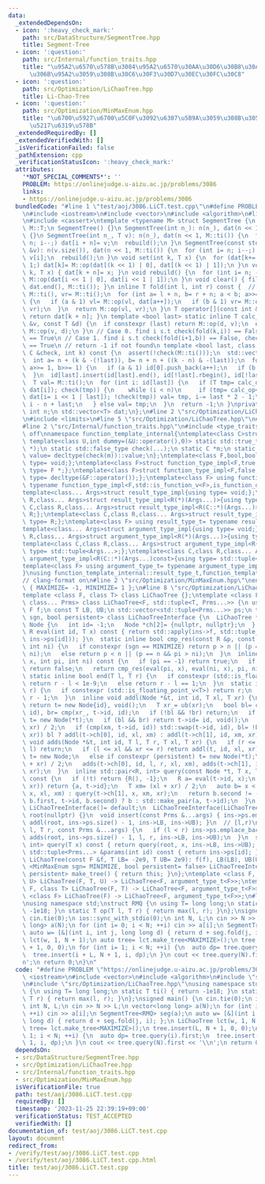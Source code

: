 ```yaml
---
data:
  _extendedDependsOn:
  - icon: ':heavy_check_mark:'
    path: src/DataStructure/SegmentTree.hpp
    title: Segment-Tree
  - icon: ':question:'
    path: src/Internal/function_traits.hpp
    title: "\u95A2\u6570\u578B\u3084\u95A2\u6570\u30AA\u30D6\u30B8\u30A7\u30AF\u30C8\
      \u306B\u95A2\u3059\u308B\u30C6\u30F3\u30D7\u30EC\u30FC\u30C8"
  - icon: ':question:'
    path: src/Optimization/LiChaoTree.hpp
    title: Li-Chao-Tree
  - icon: ':question:'
    path: src/Optimization/MinMaxEnum.hpp
    title: "\u6700\u5927\u6700\u5C0F\u3092\u6307\u5B9A\u3059\u308B\u305F\u3081\u306E\
      \u5217\u6319\u578B"
  _extendedRequiredBy: []
  _extendedVerifiedWith: []
  _isVerificationFailed: false
  _pathExtension: cpp
  _verificationStatusIcon: ':heavy_check_mark:'
  attributes:
    '*NOT_SPECIAL_COMMENTS*': ''
    PROBLEM: https://onlinejudge.u-aizu.ac.jp/problems/3086
    links:
    - https://onlinejudge.u-aizu.ac.jp/problems/3086
  bundledCode: "#line 1 \"test/aoj/3086.LiCT.test.cpp\"\n#define PROBLEM \"https://onlinejudge.u-aizu.ac.jp/problems/3086\"\
    \n#include <iostream>\n#include <vector>\n#include <algorithm>\n#line 3 \"src/DataStructure/SegmentTree.hpp\"\
    \n#include <cassert>\ntemplate <typename M> struct SegmentTree {\n using T= typename\
    \ M::T;\n SegmentTree() {}\n SegmentTree(int n_): n(n_), dat(n << 1, M::ti())\
    \ {}\n SegmentTree(int n_, T v): n(n_), dat(n << 1, M::ti()) {\n  for (int i=\
    \ n; i--;) dat[i + n]= v;\n  rebuild();\n }\n SegmentTree(const std::vector<T>\
    \ &v): n(v.size()), dat(n << 1, M::ti()) {\n  for (int i= n; i--;) dat[i + n]=\
    \ v[i];\n  rebuild();\n }\n void set(int k, T x) {\n  for (dat[k+= n]= x; k>>=\
    \ 1;) dat[k]= M::op(dat[(k << 1) | 0], dat[(k << 1) | 1]);\n }\n void unsafe_set(int\
    \ k, T x) { dat[k + n]= x; }\n void rebuild() {\n  for (int i= n; --i;) dat[i]=\
    \ M::op(dat[i << 1 | 0], dat[i << 1 | 1]);\n }\n void clear() { fill(dat.begin(),\
    \ dat.end(), M::ti()); }\n inline T fold(int l, int r) const {  //[l,r)\n  T vl=\
    \ M::ti(), vr= M::ti();\n  for (int a= l + n, b= r + n; a < b; a>>= 1, b>>= 1)\
    \ {\n   if (a & 1) vl= M::op(vl, dat[a++]);\n   if (b & 1) vr= M::op(dat[--b],\
    \ vr);\n  }\n  return M::op(vl, vr);\n }\n T operator[](const int &k) const {\
    \ return dat[k + n]; }\n template <bool last> static inline T calc_op(const T\
    \ &v, const T &d) {\n  if constexpr (last) return M::op(d, v);\n  else return\
    \ M::op(v, d);\n }\n // Case 0. find i s.t check(fold(k,i)) == False, check(fold(k,i+1))\
    \ == True\n // Case 1. find i s.t check(fold(i+1,b)) == False, check(fold(i,b))\
    \ == True\n // return -1 if not found\n template <bool last, class C> int find(const\
    \ C &check, int k) const {\n  assert(!check(M::ti()));\n  std::vector<int> id[2];\n\
    \  int a= n + (k & -(!last)), b= n + n + ((k - n) & -(last));\n  for (; a < b;\
    \ a>>= 1, b>>= 1) {\n   if (a & 1) id[0].push_back(a++);\n   if (b & 1) id[1].push_back(--b);\n\
    \  }\n  id[last].insert(id[last].end(), id[!last].rbegin(), id[!last].rend());\n\
    \  T val= M::ti();\n  for (int i: id[last]) {\n   if (T tmp= calc_op<last>(val,\
    \ dat[i]); check(tmp)) {\n    while (i < n)\n     if (tmp= calc_op<last>(val,\
    \ dat[i= i << 1 | last]); !check(tmp)) val= tmp, i-= last * 2 - 1;\n    return\
    \ i - n + last;\n   } else val= tmp;\n  }\n  return -1;\n }\nprivate:\n const\
    \ int n;\n std::vector<T> dat;\n};\n#line 2 \"src/Optimization/LiChaoTree.hpp\"\
    \n#include <limits>\n#line 5 \"src/Optimization/LiChaoTree.hpp\"\n#include <tuple>\n\
    #line 2 \"src/Internal/function_traits.hpp\"\n#include <type_traits>\n// clang-format\
    \ off\nnamespace function_template_internal{\ntemplate<class C>struct is_function_object{\n\
    \ template<class U,int dummy=(&U::operator(),0)> static std::true_type check(U\
    \ *);\n static std::false_type check(...);\n static C *m;\n static constexpr bool\
    \ value= decltype(check(m))::value;\n};\ntemplate<class F,bool,bool>struct function_type_impl{using\
    \ type= void;};\ntemplate<class F>struct function_type_impl<F,true,false>{using\
    \ type= F *;};\ntemplate<class F>struct function_type_impl<F,false,true>{using\
    \ type= decltype(&F::operator());};\ntemplate<class F> using function_type_t=\
    \ typename function_type_impl<F,std::is_function_v<F>,is_function_object<F>::value>::type;\n\
    template<class... Args>struct result_type_impl{using type= void;};\ntemplate<class\
    \ R,class... Args>struct result_type_impl<R(*)(Args...)>{using type= R;};\ntemplate<class\
    \ C,class R,class... Args>struct result_type_impl<R(C::*)(Args...)>{using type=\
    \ R;};\ntemplate<class C,class R,class... Args>struct result_type_impl<R(C::*)(Args...)const>{using\
    \ type= R;};\ntemplate<class F> using result_type_t= typename result_type_impl<function_type_t<F>>::type;\n\
    template<class... Args>struct argument_type_impl{using type= void;};\ntemplate<class\
    \ R,class... Args>struct argument_type_impl<R(*)(Args...)>{using type= std::tuple<Args...>;};\n\
    template<class C,class R,class... Args>struct argument_type_impl<R(C::*)(Args...)>{using\
    \ type= std::tuple<Args...>;};\ntemplate<class C,class R,class... Args>struct\
    \ argument_type_impl<R(C::*)(Args...)const>{using type= std::tuple<Args...>;};\n\
    template<class F> using argument_type_t= typename argument_type_impl<function_type_t<F>>::type;\n\
    }\nusing function_template_internal::result_type_t,function_template_internal::argument_type_t;\n\
    // clang-format on\n#line 2 \"src/Optimization/MinMaxEnum.hpp\"\nenum MinMaxEnum\
    \ { MAXIMIZE= -1, MINIMIZE= 1 };\n#line 8 \"src/Optimization/LiChaoTree.hpp\"\n\
    template <class F, class T> class LiChaoTree {};\ntemplate <class F, class T,\
    \ class... Prms> class LiChaoTree<F, std::tuple<T, Prms...>> {\n using R= result_type_t<F>;\n\
    \ F f;\n const T LB, UB;\n std::vector<std::tuple<Prms...>> ps;\n template <MinMaxEnum\
    \ sgn, bool persistent> class LiChaoTreeInterface {\n  LiChaoTree *ins;\n  struct\
    \ Node {\n   int id= -1;\n   Node *ch[2]= {nullptr, nullptr};\n  } *root;\n  inline\
    \ R eval(int id, T x) const { return std::apply(ins->f, std::tuple_cat(std::make_tuple(x),\
    \ ins->ps[id])); }\n  static inline bool cmp_res(const R &p, const R &n, int pi,\
    \ int ni) {\n   if constexpr (sgn == MINIMIZE) return p > n || (p == n && pi >\
    \ ni);\n   else return p < n || (p == n && pi > ni);\n  }\n  inline bool cmp(T\
    \ x, int pi, int ni) const {\n   if (pi == -1) return true;\n   if (ni == -1)\
    \ return false;\n   return cmp_res(eval(pi, x), eval(ni, x), pi, ni);\n  }\n \
    \ static inline bool end(T l, T r) {\n   if constexpr (std::is_floating_point_v<T>)\
    \ return r - l < 1e-9;\n   else return r - l == 1;\n  }\n  static inline T ub(T\
    \ r) {\n   if constexpr (std::is_floating_point_v<T>) return r;\n   else return\
    \ r - 1;\n  }\n  inline void addl(Node *&t, int id, T xl, T xr) {\n   if (!t)\
    \ return t= new Node{id}, void();\n   T xr_= ub(xr);\n   bool bl= cmp(xl, t->id,\
    \ id), br= cmp(xr_, t->id, id);\n   if (!bl && !br) return;\n   if constexpr (persistent)\
    \ t= new Node(*t);\n   if (bl && br) return t->id= id, void();\n   T xm= (xl +\
    \ xr) / 2;\n   if (cmp(xm, t->id, id)) std::swap(t->id, id), bl= !bl;\n   if (!end(xl,\
    \ xr)) bl ? addl(t->ch[0], id, xl, xm) : addl(t->ch[1], id, xm, xr);\n  }\n  inline\
    \ void adds(Node *&t, int id, T l, T r, T xl, T xr) {\n   if (r <= xl || xr <=\
    \ l) return;\n   if (l <= xl && xr <= r) return addl(t, id, xl, xr);\n   if (!t)\
    \ t= new Node;\n   else if constexpr (persistent) t= new Node(*t);\n   T xm= (xl\
    \ + xr) / 2;\n   adds(t->ch[0], id, l, r, xl, xm), adds(t->ch[1], id, l, r, xm,\
    \ xr);\n  }\n  inline std::pair<R, int> query(const Node *t, T x, T xl, T xr)\
    \ const {\n   if (!t) return {R(), -1};\n   R a= eval(t->id, x);\n   if (end(xl,\
    \ xr)) return {a, t->id};\n   T xm= (xl + xr) / 2;\n   auto b= x < xm ? query(t->ch[0],\
    \ x, xl, xm) : query(t->ch[1], x, xm, xr);\n   return b.second != -1 && cmp_res(a,\
    \ b.first, t->id, b.second) ? b : std::make_pair(a, t->id);\n  }\n public:\n \
    \ LiChaoTreeInterface()= default;\n  LiChaoTreeInterface(LiChaoTree *ins): ins(ins),\
    \ root(nullptr) {}\n  void insert(const Prms &...args) { ins->ps.emplace_back(args...),\
    \ addl(root, ins->ps.size() - 1, ins->LB, ins->UB); }\n  // [l,r)\n  void insert(T\
    \ l, T r, const Prms &...args) {\n   if (l < r) ins->ps.emplace_back(args...),\
    \ adds(root, ins->ps.size() - 1, l, r, ins->LB, ins->UB);\n  }\n  std::pair<R,\
    \ int> query(T x) const { return query(root, x, ins->LB, ins->UB); }\n  const\
    \ std::tuple<Prms...> &params(int id) const { return ins->ps[id]; }\n };\npublic:\n\
    \ LiChaoTree(const F &f, T LB= -2e9, T UB= 2e9): f(f), LB(LB), UB(UB) {}\n template\
    \ <MinMaxEnum sgn= MINIMIZE, bool persistent= false> LiChaoTreeInterface<sgn,\
    \ persistent> make_tree() { return this; }\n};\ntemplate <class F, class T, class\
    \ U> LiChaoTree(F, T, U) -> LiChaoTree<F, argument_type_t<F>>;\ntemplate <class\
    \ F, class T> LiChaoTree(F, T) -> LiChaoTree<F, argument_type_t<F>>;\ntemplate\
    \ <class F> LiChaoTree(F) -> LiChaoTree<F, argument_type_t<F>>;\n#line 7 \"test/aoj/3086.LiCT.test.cpp\"\
    \nusing namespace std;\nstruct RMQ {\n using T= long long;\n static T ti() { return\
    \ -1e18; }\n static T op(T l, T r) { return max(l, r); }\n};\nsigned main() {\n\
    \ cin.tie(0);\n ios::sync_with_stdio(0);\n int N, L;\n cin >> N >> L;\n vector<long\
    \ long> a(N);\n for (int i= 0; i < N; ++i) cin >> a[i];\n SegmentTree<RMQ> seg(a);\n\
    \ auto w= [&](int i, int j, long long d) { return d + seg.fold(j, i); };\n LiChaoTree\
    \ lct(w, 1, N + 1);\n auto tree= lct.make_tree<MAXIMIZE>();\n tree.insert(L, N\
    \ + 1, 0, 0);\n for (int i= 1; i < N; ++i) {\n  auto dp= tree.query(i).first;\n\
    \  tree.insert(i + L, N + 1, i, dp);\n }\n cout << tree.query(N).first << '\\\
    n';\n return 0;\n}\n"
  code: "#define PROBLEM \"https://onlinejudge.u-aizu.ac.jp/problems/3086\"\n#include\
    \ <iostream>\n#include <vector>\n#include <algorithm>\n#include \"src/DataStructure/SegmentTree.hpp\"\
    \n#include \"src/Optimization/LiChaoTree.hpp\"\nusing namespace std;\nstruct RMQ\
    \ {\n using T= long long;\n static T ti() { return -1e18; }\n static T op(T l,\
    \ T r) { return max(l, r); }\n};\nsigned main() {\n cin.tie(0);\n ios::sync_with_stdio(0);\n\
    \ int N, L;\n cin >> N >> L;\n vector<long long> a(N);\n for (int i= 0; i < N;\
    \ ++i) cin >> a[i];\n SegmentTree<RMQ> seg(a);\n auto w= [&](int i, int j, long\
    \ long d) { return d + seg.fold(j, i); };\n LiChaoTree lct(w, 1, N + 1);\n auto\
    \ tree= lct.make_tree<MAXIMIZE>();\n tree.insert(L, N + 1, 0, 0);\n for (int i=\
    \ 1; i < N; ++i) {\n  auto dp= tree.query(i).first;\n  tree.insert(i + L, N +\
    \ 1, i, dp);\n }\n cout << tree.query(N).first << '\\n';\n return 0;\n}"
  dependsOn:
  - src/DataStructure/SegmentTree.hpp
  - src/Optimization/LiChaoTree.hpp
  - src/Internal/function_traits.hpp
  - src/Optimization/MinMaxEnum.hpp
  isVerificationFile: true
  path: test/aoj/3086.LiCT.test.cpp
  requiredBy: []
  timestamp: '2023-11-25 22:39:19+09:00'
  verificationStatus: TEST_ACCEPTED
  verifiedWith: []
documentation_of: test/aoj/3086.LiCT.test.cpp
layout: document
redirect_from:
- /verify/test/aoj/3086.LiCT.test.cpp
- /verify/test/aoj/3086.LiCT.test.cpp.html
title: test/aoj/3086.LiCT.test.cpp
---
```

